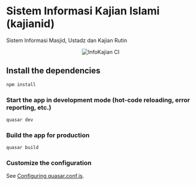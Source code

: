# Sistem Informasi Kajian Islami (kajianid)

Sistem Informasi Masjid, Ustadz dan Kajian Rutin

<p align="center">
  <img src="https://github.com/saifulriza/kajianid-ui/workflows/InfoKajian%20CI/badge.svg" alt="InfoKajian CI"/>
</p>

## Install the dependencies
```bash
npm install
```

### Start the app in development mode (hot-code reloading, error reporting, etc.)
```bash
quasar dev
```


### Build the app for production
```bash
quasar build
```

### Customize the configuration
See [Configuring quasar.conf.js](https://quasar.dev/quasar-cli/quasar-conf-js).
